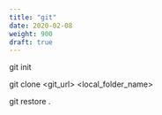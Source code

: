 ```yaml
---
title: "git"
date: 2020-02-08
weight: 900
draft: true
---
```


git init

git clone <git_url> <local_folder_name>

git restore .